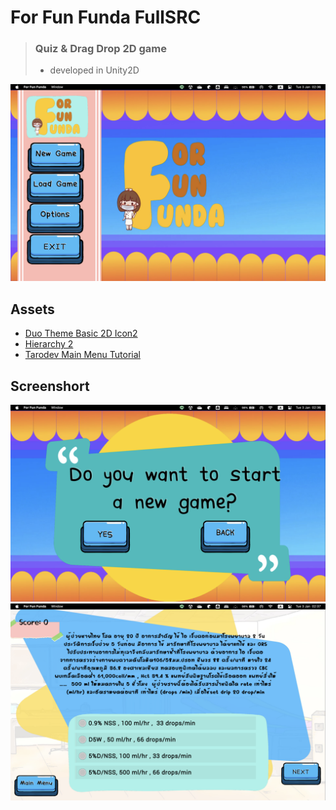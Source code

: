 # For Fun Funda FullSRC
>### Quiz & Drag Drop 2D game 
>- developed in Unity2D

![Main menu](Game%20Sample/Screenshot%202566-01-03%20at%2002.36.04.png)

## Assets
- [Duo Theme Basic 2D Icon2](https://assetstore.unity.com/packages/2d/gui/duo-theme-basic-2d-icons-224046)
- [Hierarchy 2](https://assetstore.unity.com/packages/tools/utilities/hierarchy-2-166483)
- [Tarodev Main Menu Tutorial](https://www.youtube.com/watch?v=lF26yGJbsQk&t=22s)

## Screenshort
![start new game](Game%20Sample/Screenshot%202566-01-03%20at%2002.36.54.png)
![Quiz game](Game%20Sample/Screenshot%202566-01-03%20at%2002.37.02.png)